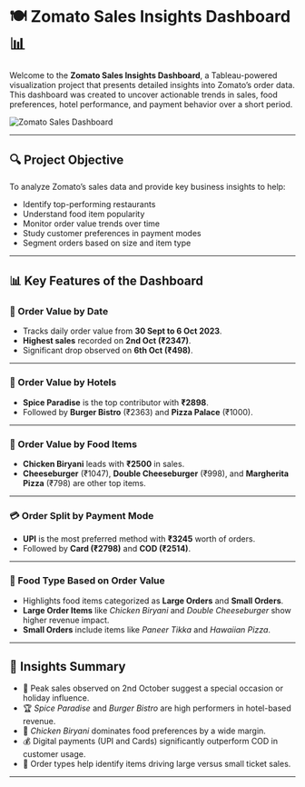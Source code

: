 # 🍽️ Zomato Sales Insights Dashboard 📊

Welcome to the **Zomato Sales Insights Dashboard**, a Tableau-powered visualization project that presents detailed insights into Zomato’s order data. This dashboard was created to uncover actionable trends in sales, food preferences, hotel performance, and payment behavior over a short period.

![Zomato Sales Dashboard](./Zomato_Screenshot.jpg)

---

## 🔍 Project Objective

To analyze Zomato’s sales data and provide key business insights to help:

- Identify top-performing restaurants
- Understand food item popularity
- Monitor order value trends over time
- Study customer preferences in payment modes
- Segment orders based on size and item type

---

## 📊 Key Features of the Dashboard

### 📅 Order Value by Date
- Tracks daily order value from **30 Sept to 6 Oct 2023**.
- **Highest sales** recorded on **2nd Oct (₹2347)**.
- Significant drop observed on **6th Oct (₹498)**.

---

### 🏨 Order Value by Hotels
- **Spice Paradise** is the top contributor with **₹2898**.
- Followed by **Burger Bistro** (₹2363) and **Pizza Palace** (₹1000).

---

### 🍕 Order Value by Food Items
- **Chicken Biryani** leads with **₹2500** in sales.
- **Cheeseburger** (₹1047), **Double Cheeseburger** (₹998), and **Margherita Pizza** (₹798) are other top items.

---

### 💳 Order Split by Payment Mode
- **UPI** is the most preferred method with **₹3245** worth of orders.
- Followed by **Card (₹2798)** and **COD (₹2514)**.

---

### 🍱 Food Type Based on Order Value
- Highlights food items categorized as **Large Orders** and **Small Orders**.
- **Large Order Items** like *Chicken Biryani* and *Double Cheeseburger* show higher revenue impact.
- **Small Orders** include items like *Paneer Tikka* and *Hawaiian Pizza*.

---

## 🧠 Insights Summary

- 🔺 Peak sales observed on 2nd October suggest a special occasion or holiday influence.
- 🏆 *Spice Paradise* and *Burger Bistro* are high performers in hotel-based revenue.
- 🍗 *Chicken Biryani* dominates food preferences by a wide margin.
- 💰 Digital payments (UPI and Cards) significantly outperform COD in customer usage.
- 🧾 Order types help identify items driving large versus small ticket sales.

---

